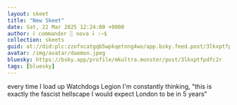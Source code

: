 ```yaml
---
layout: skeet
title: "New Skeet"
date: Sat, 22 Mar 2025 12:24:00 +0000
author: ⸸ commander ░ nova ⸸ :~$
collection: skeets
guid: at://did:plc:zzofxcatgqb5wpkqetnng4wo/app.bsky.feed.post/3lkxptfpdfc2r
avatar: /img/avatar/daemon.jpeg
bluesky: https://bsky.app/profile/mkultra.monster/post/3lkxptfpdfc2r
tags: [bluesky]
---
```


every time I load up Watchdogs Legion I'm constantly thinking, "this is exactly the fascist hellscape I would expect London to be in 5 years"
